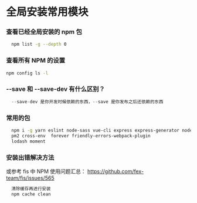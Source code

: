 # 全局安装常用模块

### 查看已经全局安装的 npm 包
```sh
  npm list -g --depth 0
```

### 查看所有 NPM 的设置
```sh
npm config ls -l
```

### --save 和 --save-dev 有什么区别？
```js
  --save-dev 是你开发时候依赖的东西，--save 是你发布之后还依赖的东西
```

### 常用的包

```sh
  npm i -g yarn eslint node-sass vue-cli express express-generator node-gyp gitbook-cli typescript
  pm2 cross-env  forever friendly-errors-webpack-plugin
  lodash moment 

```

### 安装出错解决方法

或参考 fis 中 NPM 使用问题汇总： https://github.com/fex-team/fis/issues/565
```sh
  清除缓存再进行安装
  npm cache clean
  
```
